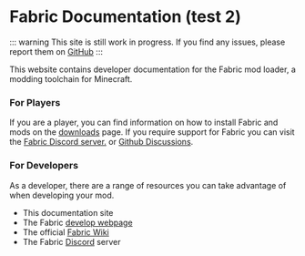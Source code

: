 # Fabric Documentation (test 2)

::: warning
This site is still work in progress. If you find any issues, please report them on [GitHub](https://github.com/FabricMC/fabric-docs)
:::


This website contains developer documentation for the Fabric mod loader, a modding toolchain for Minecraft.

### For Players

If you are a player, you can find information on how to install Fabric and mods on the [downloads](https://fabricmc.net/use) page. If you require support for Fabric you can visit the [Fabric Discord server.](https://discord.gg/v6v4pMv) or [Github Discussions](https://github.com/orgs/FabricMC/discussions).

### For Developers

As a developer, there are a range of resources you can take advantage of when developing your mod.

- This documentation site
- The Fabric [develop webpage](https://fabricmc.net/develop)
- The official [Fabric Wiki](https://fabricmc.net/wiki)
- The Fabric [Discord](https://discord.gg/v6v4pMv) server
